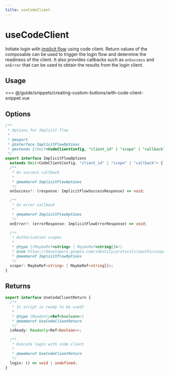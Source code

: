 ```yaml
---
title: useCodeClient
---
```


# useCodeClient

Initiate login with [implicit flow](https://developers.google.com/identity/oauth2/web/guides/use-code-model) using code client. Return values of the composable can be used
to trigger the login flow and determine the readiness of the client.
It also provides callbacks such as `onSuccess` and `onError` that can be used to obtain the results from the login client.

## Usage

<<< @/guide/snippets/creating-custom-buttons/with-code-client-snippet.vue

## Options

```ts
/**
 * Options for Implicit flow
 *
 * @export
 * @interface ImplicitFlowOptions
 * @extends {(Omit<CodeClientConfig, "client_id" | "scope" | "callback">)}
 */
export interface ImplicitFlowOptions
  extends Omit<CodeClientConfig, "client_id" | "scope" | "callback"> {
  /**
   * On success callback
   *
   * @memberof ImplicitFlowOptions
   */
  onSuccess?: (response: ImplicitFlowSuccessResponse) => void;

  /**
   * On error callback
   *
   * @memberof ImplicitFlowOptions
   */
  onError?: (errorResponse: ImplicitFlowErrorResponse) => void;

  /**
   * Authorization scopes
   *
   * @type {(MaybeRef<string> | MaybeRef<string[]>)}
   * @see https://developers.google.com/identity/protocols/oauth2/scopes
   * @memberof ImplicitFlowOptions
   */
  scope?: MaybeRef<string> | MaybeRef<string[]>;
}
```

## Returns

```ts
export interface UseCodeClientReturn {
  /**
   * Is script is ready to be used?
   *
   * @type {Readonly<Ref<boolean>>}
   * @memberof UseCodeClientReturn
   */
  isReady: Readonly<Ref<boolean>>;

  /**
   * Execute login with code client
   *
   * @memberof UseCodeClientReturn
   */
  login: () => void | undefined;
}
```
